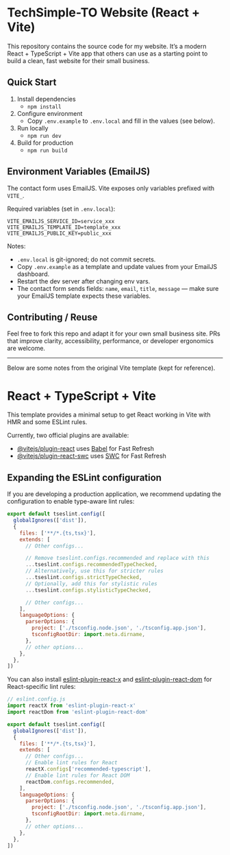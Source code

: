 # TechSimple-TO Website (React + Vite)

This repository contains the source code for my website. It’s a modern React + TypeScript + Vite app that others can use as a starting point to build a clean, fast website for their small business.

## Quick Start

1. Install dependencies
   - `npm install`
2. Configure environment
   - Copy `.env.example` to `.env.local` and fill in the values (see below).
3. Run locally
   - `npm run dev`
4. Build for production
   - `npm run build`

## Environment Variables (EmailJS)

The contact form uses EmailJS. Vite exposes only variables prefixed with `VITE_`.

Required variables (set in `.env.local`):

```
VITE_EMAILJS_SERVICE_ID=service_xxx
VITE_EMAILJS_TEMPLATE_ID=template_xxx
VITE_EMAILJS_PUBLIC_KEY=public_xxx
```

Notes:
- `.env.local` is git-ignored; do not commit secrets.
- Copy `.env.example` as a template and update values from your EmailJS dashboard.
- Restart the dev server after changing env vars.
- The contact form sends fields: `name`, `email`, `title`, `message` — make sure your EmailJS template expects these variables.

## Contributing / Reuse

Feel free to fork this repo and adapt it for your own small business site. PRs that improve clarity, accessibility, performance, or developer ergonomics are welcome.

---

Below are some notes from the original Vite template (kept for reference).

# React + TypeScript + Vite

This template provides a minimal setup to get React working in Vite with HMR and some ESLint rules.

Currently, two official plugins are available:

- [@vitejs/plugin-react](https://github.com/vitejs/vite-plugin-react/blob/main/packages/plugin-react) uses [Babel](https://babeljs.io/) for Fast Refresh
- [@vitejs/plugin-react-swc](https://github.com/vitejs/vite-plugin-react/blob/main/packages/plugin-react-swc) uses [SWC](https://swc.rs/) for Fast Refresh

## Expanding the ESLint configuration

If you are developing a production application, we recommend updating the configuration to enable type-aware lint rules:

```js
export default tseslint.config([
  globalIgnores(['dist']),
  {
    files: ['**/*.{ts,tsx}'],
    extends: [
      // Other configs...

      // Remove tseslint.configs.recommended and replace with this
      ...tseslint.configs.recommendedTypeChecked,
      // Alternatively, use this for stricter rules
      ...tseslint.configs.strictTypeChecked,
      // Optionally, add this for stylistic rules
      ...tseslint.configs.stylisticTypeChecked,

      // Other configs...
    ],
    languageOptions: {
      parserOptions: {
        project: ['./tsconfig.node.json', './tsconfig.app.json'],
        tsconfigRootDir: import.meta.dirname,
      },
      // other options...
    },
  },
])
```

You can also install [eslint-plugin-react-x](https://github.com/Rel1cx/eslint-react/tree/main/packages/plugins/eslint-plugin-react-x) and [eslint-plugin-react-dom](https://github.com/Rel1cx/eslint-react/tree/main/packages/plugins/eslint-plugin-react-dom) for React-specific lint rules:

```js
// eslint.config.js
import reactX from 'eslint-plugin-react-x'
import reactDom from 'eslint-plugin-react-dom'

export default tseslint.config([
  globalIgnores(['dist']),
  {
    files: ['**/*.{ts,tsx}'],
    extends: [
      // Other configs...
      // Enable lint rules for React
      reactX.configs['recommended-typescript'],
      // Enable lint rules for React DOM
      reactDom.configs.recommended,
    ],
    languageOptions: {
      parserOptions: {
        project: ['./tsconfig.node.json', './tsconfig.app.json'],
        tsconfigRootDir: import.meta.dirname,
      },
      // other options...
    },
  },
])
```
